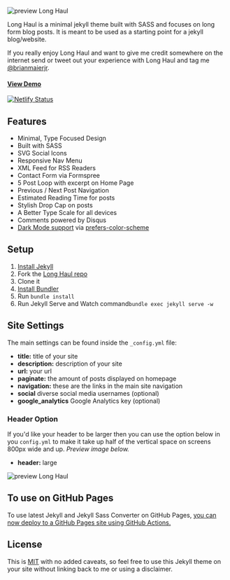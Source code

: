 ![preview Long Haul](/preview.jpg)

Long Haul is a minimal jekyll theme built with SASS and focuses on long form blog posts. It is meant to be used as a starting point for a jekyll blog/website.

If you really enjoy Long Haul and want to give me credit somewhere on the internet send or tweet out your experience with Long Haul and tag me [@brianmaierjr](https://twitter.com/brianmaierjr).

#### [View Demo](http://brianmaierjr.com/long-haul)

[![Netlify Status](https://api.netlify.com/api/v1/badges/bd29f13b-3754-46d7-9a39-48db2e174b99/deploy-status)](https://app.netlify.com/sites/long-haul/deploys)

## Features

-   Minimal, Type Focused Design
-   Built with SASS
-   SVG Social Icons
-   Responsive Nav Menu
-   XML Feed for RSS Readers
-   Contact Form via Formspree
-   5 Post Loop with excerpt on Home Page
-   Previous / Next Post Navigation
-   Estimated Reading Time for posts
-   Stylish Drop Cap on posts
-   A Better Type Scale for all devices
-   Comments powered by Disqus
-   [Dark Mode support](https://github.com/brianmaierjr/long-haul/blob/master/preview-dark.png) via [prefers-color-scheme](https://developer.mozilla.org/en-US/docs/Web/CSS/@media/prefers-color-scheme)

## Setup

1. [Install Jekyll](http://jekyllrb.com)
2. Fork the [Long Haul repo](http://github.com/brianmaierjr/long-haul)
3. Clone it
4. [Install Bundler](http://bundler.io/)
5. Run `bundle install`
6. Run Jekyll Serve and Watch command`bundle exec jekyll serve -w`

## Site Settings

The main settings can be found inside the `_config.yml` file:

-   **title:** title of your site
-   **description:** description of your site
-   **url:** your url
-   **paginate:** the amount of posts displayed on homepage
-   **navigation:** these are the links in the main site navigation
-   **social** diverse social media usernames (optional)
-   **google_analytics** Google Analytics key (optional)

### Header Option

If you'd like your header to be larger then you can use the option below in you `config.yml` to make it take up half of the vertical space on screens 800px wide and up. _Preview image below._

-   **header:** large

![preview Long Haul](/preview-large.png)

## To use on GitHub Pages

To use latest Jekyll and Jekyll Sass Converter on GitHub Pages, <a href="https://github.blog/changelog/2022-07-27-github-pages-custom-github-actions-workflows-beta/">you can now deploy to a GitHub Pages site using GitHub Actions.</a>

## License

This is [MIT](LICENSE) with no added caveats, so feel free to use this Jekyll theme on your site without linking back to me or using a disclaimer.